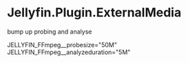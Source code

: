 # Jellyfin.Plugin.ExternalMedia


bump up probing and analyse

JELLYFIN_FFmpeg__probesize="50M" JELLYFIN_FFmpeg__analyzeduration="5M" 